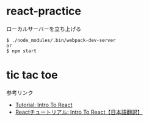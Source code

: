 # react-practice
ローカルサーバーを立ち上げる
```
$ ./node_modules/.bin/webpack-dev-server
or
$ npm start
```

# tic tac toe
参考リンク
- [Tutorial: Intro To React](https://reactjs.org/tutorial/tutorial.html)
- [Reactチュートリアル: Intro To React【日本語翻訳】](https://codepen.io/gaearon/pen/gWWZgR?editors=0010)
